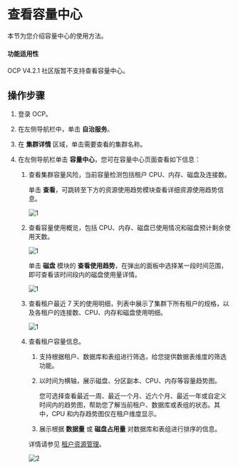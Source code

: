 # 查看容量中心

本节为您介绍容量中心的使用方法。

<main id="notice" type='notice'>
  <h4>功能适用性</h4>
  <p>OCP V4.2.1 社区版暂不支持查看容量中心。</p>
</main>

## 操作步骤

1. 登录 OCP。

2. 在左侧导航栏中，单击 **自治服务**。

3. 在 **集群详情** 区域，单击需要查看的集群名称。

4. 在左侧导航栏单击 **容量中心**，您可在容量中心页面查看如下信息：

   1. 查看集群容量风险，当前容量检测包括租户 CPU、内存、磁盘及连接数。

      单击 **查看**，可跳转至下方的资源使用趋势模块查看详细资源使用趋势信息。

      ![1](https://obbusiness-private.oss-cn-shanghai.aliyuncs.com/doc/img/ocp/410/%E5%AE%B9%E9%87%8F%E9%A3%8E%E9%99%A9.png)

   2. 查看容量使用概览，包括 CPU、内存、磁盘已使用情况和磁盘预计剩余使用天数。

       ![1](https://obbusiness-private.oss-cn-shanghai.aliyuncs.com/doc/img/ocp/410/%E5%AE%B9%E9%87%8F%E4%BD%BF%E7%94%A8%E6%80%BB%E8%A7%88.png)

      单击 **磁盘** 模块的 **查看使用趋势**，在弹出的面板中选择某一段时间范围，即可查看该时间段内的磁盘使用量详情。

       ![1](https://obbusiness-private.oss-cn-shanghai.aliyuncs.com/doc/img/ocp/421/OAS/%E5%AE%B9%E9%87%8F%E4%B8%AD%E5%BF%83-2.png)

   3. 查看租户最近 7 天的使用明细，列表中展示了集群下所有租户的规格，以及各租户的连接数、CPU、内存和磁盘使用明细。

      ![1](https://obbusiness-private.oss-cn-shanghai.aliyuncs.com/doc/img/ocp/421/OAS/%E5%AE%B9%E9%87%8F%E4%B8%AD%E5%BF%83-3.png)

   4. 查看租户容量信息。

      1. 支持根据租户、数据库和表组进行筛选，给您提供数据表维度的筛选功能。

      2. 以时间为横轴，展示磁盘、分区副本、CPU、内存等容量趋势图。

            您可选择查看最近一周、最近一个月、近六个月、最近一年或自定义时间内的趋势图，帮助您了解当前租户、数据库或表组的状态。其中，CPU 和内存趋势图仅在租户维度显示。

      3. 展示根据 **数据量** 或 **磁盘占用量** 对数据库和表组进行排序的信息。

      详情请参见 [租户资源管理](../700.tenant-functions/1300.manage-tenant-resource.md)。

      ![2](https://obbusiness-private.oss-cn-shanghai.aliyuncs.com/doc/img/ocp/410/%E7%A7%9F%E6%88%B7%E8%B5%84%E6%BA%90%E4%BD%BF%E7%94%A8%E8%B6%8B%E5%8A%BF.png)
